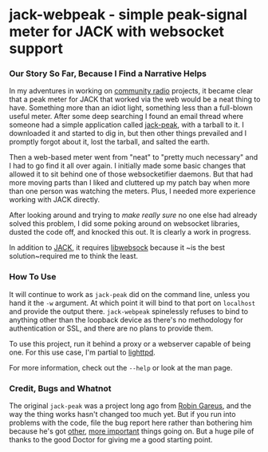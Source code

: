 jack-webpeak - simple peak-signal meter for JACK with websocket support
=======================================================================

### Our Story So Far, Because I Find a Narrative Helps #####

In my adventures in working on [community radio](https://ktqa.org) projects, it became clear that a peak meter for JACK that worked via the web would be a neat thing to have.   Something more than an idiot light, something less than a full-blown useful meter.  After some deep searching I found an email thread where someone had a simple application called [jack-peak](http://gareus.org/gitweb/?p=jack-peak.git), with a tarball to it.  I downloaded it and started to dig in, but then other things prevailed and I promptly forgot about it, lost the tarball, and salted the earth.

Then a web-based meter went from "neat" to "pretty much necessary" and I had to go find it all over again.   I initially made some basic changes that allowed it to sit behind one of those websocketifier daemons.   But that had more moving parts than I liked and cluttered up my patch bay when more than one person was watching the meters.   Plus, I needed more experience working with JACK directly.

After looking around and trying to *make really sure* no one else had already solved this problem, I did some poking around on websocket libraries, dusted the code off, and knocked this out.   It is clearly a work in progress.

In addition to [JACK](https://jackaudio.org), it requires [libwebsock](https://github.com/JonnyWhatshisface/libwebsock) because it ~is the best solution~required me to think the least.

### How To Use #####

It will continue to work as `jack-peak` did on the command line, unless you hand it the `-w` argument.  At which point it will bind to that port on `localhost` and provide the output there.  `jack-webpeak` spinelessly refuses to bind to anything other than the loopback device as there's no methodology for authentication or SSL, and there are no plans to provide them.

To use this project, run it behind a proxy or a webserver capable of being one.   For this use case, I'm partial to [lighttpd](https://www.lighttpd.net/).

For more information, check out the `--help` or look at the man page.

### Credit, Bugs and Whatnot #####

The original `jack-peak` was a project long ago from [Robin Gareus](http://gareus.org/), and the way the thing works hasn't changed too much yet.   But if you run into problems with the code, file the bug report here rather than bothering him because he's got [other](https://ardour.org/), [more important](http://x42-plugins.com/x42/) things going on.  But a huge pile of thanks to the good Doctor for giving me a good starting point.

